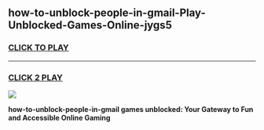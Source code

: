 
## how-to-unblock-people-in-gmail-Play-Unblocked-Games-Online-jygs5
<h3>
<a href="https://premium76.site?title=how-to-unblock-people-in-gmail&ref=25A">CLICK TO PLAY</a></h3>
<hr>

<h3>
<a href="https://premium76.site?title=how-to-unblock-people-in-gmail&ref=25A">CLICK 2 PLAY</a>
  
</h3>

<a href="https://premium76.site?title=how-to-unblock-people-in-gmail&ref=25A"><img src="https://clearcache.store/games.png"></a>


**how-to-unblock-people-in-gmail games unblocked: Your Gateway to Fun and Accessible Online Gaming**
